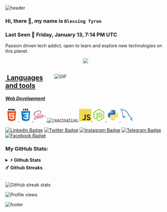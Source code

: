 ![header](https://capsule-render.vercel.app/api?type=wave&color=gradient&height=300&section=header&text=Blessingdev233%20&fontSize=90&animation=fadeIn&fontAlignY=38&desc=Welcome%20to%20my%20world%20of%20endless%20learning%20adventure!&descAlignY=53&descAlign=62)
### Hi, there 👋, my name is `Blessing Tyron`
### Last Seen :eyes: Friday, January 13, 7:14 PM UTC

Passion driven tech addict, open to learn and explore new technologies on this planet.

<p align="center">
  <a href="https://github.com/DenverCoder1/readme-typing-svg"><img src="https://readme-typing-svg.herokuapp.com/?lines=%20The%20more%20you%20know;The%20more%20you%20realize;you%20don't%20know&font=Fira%20Code&center=true&width=440&height=45&color=f75c7e&vCenter=true&size=22">
</p>

<img align="right" alt="GIF" src="./programmer.gif" width="350" />

## ️ Languages and tools


##### Web Development
<code><img src="https://raw.githubusercontent.com/devicons/devicon/master/icons/html5/html5-original-wordmark.svg" alt="html5" width="40"/></code>
<code><img src="https://raw.githubusercontent.com/devicons/devicon/master/icons/css3/css3-original-wordmark.svg" alt="css3" width="40"/></code>
<code><img src="https://raw.githubusercontent.com/devicons/devicon/master/icons/sass/sass-original.svg" alt="sass" width="40"/></code>
<code><img src="https://reactnative.dev/img/header_logo.svg" alt="reactnative" width="40"/></code>
<code><img src="https://raw.githubusercontent.com/devicons/devicon/master/icons/javascript/javascript-original.svg" alt="javascript" width="40"/></code>
<code><img src="https://raw.githubusercontent.com/devicons/devicon/master/icons/nodejs/nodejs-original.svg" alt="nodejs" width="40"/></code>
<code><img src="https://raw.githubusercontent.com/devicons/devicon/master/icons/python/python-original.svg" alt="python" width="40"/></code>
<code><img src="https://raw.githubusercontent.com/devicons/devicon/master/icons/mysql/mysql-original.svg" alt="mysql" width="40"/></code> 

[![Linkedin Badge](https://img.shields.io/badge/-LinkedIn-0e76a8?style=flat-square&logo=Linkedin&logoColor=white)](https://www.linkedin.com/in/blessing-lartey-2049a1233)
[![Twitter Badge](https://img.shields.io/badge/-Twitter-00acee?style=flat-square&logo=Twitter&logoColor=white)](https://twitter.com/xlense)
[![Instagram Badge](https://img.shields.io/badge/-Instagram-e4405f?style=flat-square&logo=Instagram&logoColor=white)](https://www.instagram.com/tyronshotit/)
[![Telegram Badge](https://img.shields.io/badge/-Telegram-0088cc?style=flat-square&logo=Telegram&logoColor=white)](https://t.me/camodeli)
[![Facebook Badge](https://img.shields.io/badge/-Facebook-0088cc?style=flat-square&logo=Facebook&logoColor=white)](https://www.facebook.com/BlessingTetteh)
   

### My GitHub Stats:

<details>	
  <summary><b>⚡ Github Stats</b></summary>

  <br />  
  
[![My Github Stats](https://github-readme-stats.vercel.app/api?username=Blessingdev233&theme=radical)](https://github.com/Blessingdev233/github-readme-stats)
</details>
	
  <summary><b>☄️ Github Streaks</b></summary>

  <br />
  
  ![GitHub streak stats](https://github-readme-streak-stats.herokuapp.com/?user=Blessingdev233&theme=react)  
  
![Profile views](https://gpvc.arturio.dev/Blessingdev233) 

![footer](https://capsule-render.vercel.app/api?type=wave&color=gradient&height=300&section=footer&descAlignY=51&descAlign=62)
